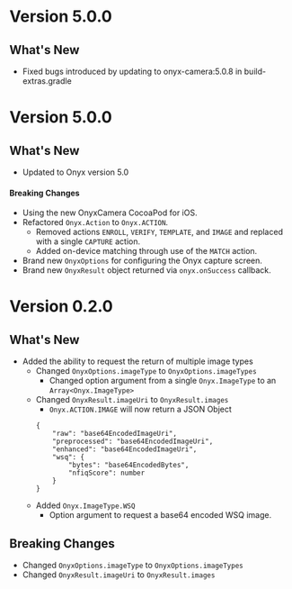 # Version 5.0.0
## What's New
* Fixed bugs introduced by updating to onyx-camera:5.0.8 in build-extras.gradle

# Version 5.0.0
## What's New
* Updated to Onyx version 5.0
#### Breaking Changes
* Using the new OnyxCamera CocoaPod for iOS.
* Refactored `Onyx.Action` to `Onyx.ACTION`.
    * Removed actions `ENROLL`, `VERIFY`, `TEMPLATE`, and `IMAGE` and replaced with a single `CAPTURE` action.
    * Added on-device matching through use of the `MATCH` action.
* Brand new `OnyxOptions` for configuring the Onyx capture screen.
* Brand new `OnyxResult` object returned via `onyx.onSuccess` callback.



# Version 0.2.0
## What's New

* Added the ability to request the return of multiple image types
    * Changed `OnyxOptions.imageType` to `OnyxOptions.imageTypes`
        * Changed option argument from a single `Onyx.ImageType` to an `Array<Onyx.ImageType>`
    * Changed `OnyxResult.imageUri` to `OnyxResult.images`
        * `Onyx.ACTION.IMAGE` will now return a JSON Object
        ```
        {
            "raw": "base64EncodedImageUri",
            "preprocessed": "base64EncodedImageUri",
            "enhanced": "base64EncodedImageUri",
            "wsq": {
                "bytes": "base64EncodedBytes",
                "nfiqScore": number
            }
        }
        ```
    * Added `Onyx.ImageType.WSQ`
        * Option argument to request a base64 encoded WSQ image.

## Breaking Changes
 * Changed `OnyxOptions.imageType` to `OnyxOptions.imageTypes`
 * Changed `OnyxResult.imageUri` to `OnyxResult.images`